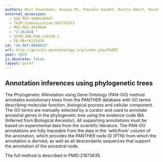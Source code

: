 ```yaml
---
authors: Marc Feuermann, Huaiyu Mi, Pascale Gaudet, Dustin Ebert, Anushya Muruganujan, Paul Thomas
external_accession:
  - SGD_REF:S000146947
  - TAIR:Communication:501741973
  - MGI:MGI:4459044
  - "J:161428 "
  - ZFIN:ZDB-PUB-110330-1
  - FB:FBrf0232076
id: "GO_REF:0000033"
url: http://gocwiki.geneontology.org/index.php/PAINT
year: 2010
is_obsolete: false
layout: goref
---
```


## Annotation inferences using phylogenetic trees
The Phylogenetic ANnotation using Gene Ontology (PAN-GO) method annotates evolutionary trees from the PANTHER database with GO terms describing molecular function, biological process and cellular component. The GO terms are manually selected by a curator and used to annotate ancestral genes in the phylogenetic tree using the evidence code IBA (Inferred from Biological Ancestor). All supporting annotations must be based on experimental data from the scientific literature. The PAN-GO annotations are fully traceable from the data in the 'with/from' column of the annotation, which provides the PANTHER node ID (PTN) from which the annotation is derived, as well as all descendants sequences that support the annotation of the ancestral node. 
 
The full method is described in PMID:21873635.
 
